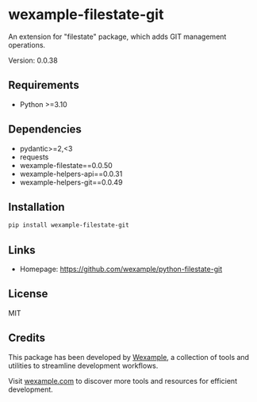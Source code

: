 # wexample-filestate-git

An extension for "filestate" package, which adds GIT management operations.

Version: 0.0.38

## Requirements

- Python >=3.10

## Dependencies

- pydantic>=2,<3
- requests
- wexample-filestate==0.0.50
- wexample-helpers-api==0.0.31
- wexample-helpers-git==0.0.49

## Installation

```bash
pip install wexample-filestate-git
```

## Links

- Homepage: https://github.com/wexample/python-filestate-git

## License

MIT
## Credits

This package has been developed by [Wexample](https://wexample.com), a collection of tools and utilities to streamline development workflows.

Visit [wexample.com](https://wexample.com) to discover more tools and resources for efficient development.